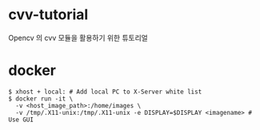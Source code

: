 # cvv-tutorial
Opencv 의 cvv 모듈을 활용하기 위한 튜토리얼

# docker
```
$ xhost + local: # Add local PC to X-Server white list
$ docker run -it \
  -v <host_image_path>:/home/images \
  -v /tmp/.X11-unix:/tmp/.X11-unix -e DISPLAY=$DISPLAY <imagename> # Use GUI
```
